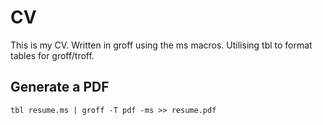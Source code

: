 # CV

This is my CV. Written in groff using the ms macros.
Utilising tbl to format tables for groff/troff.

## Generate a PDF

```tbl resume.ms | groff -T pdf -ms >> resume.pdf```
